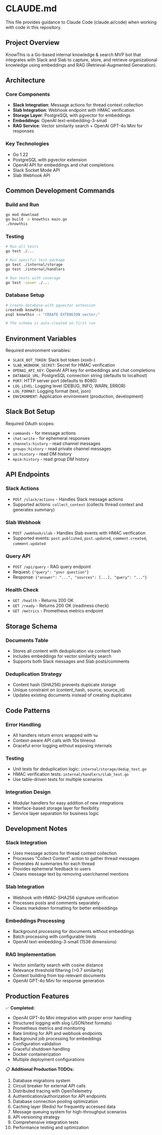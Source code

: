 # CLAUDE.md

This file provides guidance to Claude Code (claude.ai/code) when working with code in this repository.

## Project Overview

KnowThis is a Go-based internal knowledge & search MVP bot that integrates with Slack and Slab to capture, store, and retrieve organizational knowledge using embeddings and RAG (Retrieval-Augmented Generation).

## Architecture

### Core Components
- **Slack Integration**: Message actions for thread context collection
- **Slab Integration**: Webhook endpoint with HMAC verification
- **Storage Layer**: PostgreSQL with pgvector for embeddings
- **Embeddings**: OpenAI text-embedding-3-small
- **RAG Service**: Vector similarity search + OpenAI GPT-4o Mini for responses

### Key Technologies
- Go 1.22
- PostgreSQL with pgvector extension
- OpenAI API for embeddings and chat completions
- Slack Socket Mode API
- Slab Webhook API

## Common Development Commands

### Build and Run
```bash
go mod download
go build -o knowthis main.go
./knowthis
```

### Testing
```bash
# Run all tests
go test ./...

# Run specific test package
go test ./internal/storage
go test ./internal/handlers

# Run tests with coverage
go test -cover ./...
```

### Database Setup
```bash
# Create database with pgvector extension
createdb knowthis
psql knowthis -c "CREATE EXTENSION vector;"

# The schema is auto-created on first run
```

## Environment Variables

Required environment variables:
- `SLACK_BOT_TOKEN`: Slack bot token (xoxb-)
- `SLAB_WEBHOOK_SECRET`: Secret for HMAC verification
- `OPENAI_API_KEY`: OpenAI API key for embeddings and chat completions
- `DATABASE_URL`: PostgreSQL connection string (defaults to localhost)
- `PORT`: HTTP server port (defaults to 8080)
- `LOG_LEVEL`: Logging level (DEBUG, INFO, WARN, ERROR)
- `LOG_FORMAT`: Logging format (text, json)
- `ENVIRONMENT`: Application environment (production, development)

## Slack Bot Setup

Required OAuth scopes:
- `commands` - for message actions
- `chat:write` - for ephemeral responses
- `channels:history` - read channel messages
- `groups:history` - read private channel messages
- `im:history` - read DM history
- `mpim:history` - read group DM history

## API Endpoints

### Slack Actions
- `POST /slack/actions` - Handles Slack message actions
- Supported actions: `collect_context` (collects thread context and generates summary)

### Slab Webhook
- `POST /webhook/slab` - Handles Slab events with HMAC verification
- Supported events: `post.published`, `post.updated`, `comment.created`, `comment.updated`

### Query API
- `POST /api/query` - RAG query endpoint
- Request: `{"query": "your question"}`
- Response: `{"answer": "...", "sources": [...], "query": "..."}`

### Health Check
- `GET /health` - Returns 200 OK
- `GET /ready` - Returns 200 OK (readiness check)
- `GET /metrics` - Prometheus metrics endpoint

## Storage Schema

### Documents Table
- Stores all content with deduplication via content hash
- Includes embeddings for vector similarity search
- Supports both Slack messages and Slab posts/comments

### Deduplication Strategy
- Content hash (SHA256) prevents duplicate storage
- Unique constraint on (content_hash, source, source_id)
- Updates existing documents instead of creating duplicates

## Code Patterns

### Error Handling
- All handlers return errors wrapped with `%w`
- Context-aware API calls with 10s timeout
- Graceful error logging without exposing internals

### Testing
- Unit tests for deduplication logic: `internal/storage/dedup_test.go`
- HMAC verification tests: `internal/handlers/slab_test.go`
- Use table-driven tests for multiple scenarios

### Integration Design
- Modular handlers for easy addition of new integrations
- Interface-based storage layer for flexibility
- Service layer separation for business logic

## Development Notes

### Slack Integration
- Uses message actions for thread context collection
- Processes "Collect Context" action to gather thread messages
- Generates AI summaries for each thread
- Provides ephemeral feedback to users
- Cleans message text by removing user/channel mentions

### Slab Integration
- Webhook with HMAC-SHA256 signature verification
- Processes posts and comments separately
- Cleans markdown formatting for better embeddings

### Embeddings Processing
- Background processing for documents without embeddings
- Batch processing with configurable limits
- OpenAI text-embedding-3-small (1536 dimensions)

### RAG Implementation
- Vector similarity search with cosine distance
- Relevance threshold filtering (>0.7 similarity)
- Context building from top relevant documents
- OpenAI GPT-4o Mini for response generation

## Production Features

✅ **Completed:**
- OpenAI GPT-4o Mini integration with proper error handling
- Structured logging with slog (JSON/text formats)
- Prometheus metrics and monitoring
- Rate limiting for API and webhook endpoints
- Background job processing for embeddings
- Configuration validation
- Graceful shutdown handling
- Docker containerization
- Multiple deployment configurations

📋 **Additional Production TODOs:**
1. Database migrations system
2. Circuit breaker for external API calls
3. Distributed tracing with OpenTelemetry
4. Authentication/authorization for API endpoints
5. Database connection pooling optimization
6. Caching layer (Redis) for frequently accessed data
7. Message queuing system for high-throughput scenarios
8. API versioning strategy
9. Comprehensive integration tests
10. Performance testing and optimization